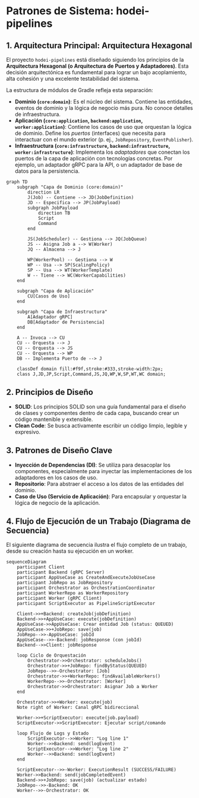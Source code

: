 # Patrones de Sistema: hodei-pipelines

## 1. Arquitectura Principal: Arquitectura Hexagonal

El proyecto `hodei-pipelines` está diseñado siguiendo los principios de la **Arquitectura Hexagonal (o Arquitectura de Puertos y Adaptadores)**. Esta decisión arquitectónica es fundamental para lograr un bajo acoplamiento, alta cohesión y una excelente testabilidad del sistema.

La estructura de módulos de Gradle refleja esta separación:

- **Dominio (`core:domain`)**: Es el núcleo del sistema. Contiene las entidades, eventos de dominio y la lógica de negocio más pura. No conoce detalles de infraestructura.
- **Aplicación (`core:application`, `backend:application`, `worker:application`)**: Contiene los casos de uso que orquestan la lógica de dominio. Define los *puertos* (interfaces) que necesita para interactuar con el mundo exterior (p. ej., `JobRepository`, `EventPublisher`).
- **Infraestructura (`core:infrastructure`, `backend:infrastructure`, `worker:infrastructure`)**: Implementa los *adaptadores* que conectan los puertos de la capa de aplicación con tecnologías concretas. Por ejemplo, un adaptador gRPC para la API, o un adaptador de base de datos para la persistencia.

```mermaid
graph TD
    subgraph "Capa de Dominio (core:domain)"
        direction LR
        J(Job) -- Contiene --> JD(JobDefinition)
        JD -- Especifica --> JP(JobPayload)
        subgraph JobPayload
            direction TB
            Script
            Command
        end

        JS(JobScheduler) -- Gestiona --> JQ(JobQueue)
        JS -- Asigna Job a --> W(Worker)
        JQ -- Almacena --> J

        WP(WorkerPool) -- Gestiona --> W
        WP -- Usa --> SP(ScalingPolicy)
        SP -- Usa --> WT(WorkerTemplate)
        W -- Tiene --> WC(WorkerCapabilities)
    end

    subgraph "Capa de Aplicación"
        CU[Casos de Uso]
    end

    subgraph "Capa de Infraestructura"
        A[Adaptador gRPC]
        DB[Adaptador de Persistencia]
    end

    A -- Invoca --> CU
    CU -- Orquesta --> J
    CU -- Orquesta --> JS
    CU -- Orquesta --> WP
    DB -- Implementa Puerto de --> J

    classDef domain fill:#f9f,stroke:#333,stroke-width:2px;
    class J,JD,JP,Script,Command,JS,JQ,WP,W,SP,WT,WC domain;
```

## 2. Principios de Diseño

- **SOLID**: Los principios SOLID son una guía fundamental para el diseño de clases y componentes dentro de cada capa, buscando crear un código mantenible y extensible.
- **Clean Code**: Se busca activamente escribir un código limpio, legible y expresivo.

## 3. Patrones de Diseño Clave

- **Inyección de Dependencias (DI)**: Se utiliza para desacoplar los componentes, especialmente para inyectar las implementaciones de los adaptadores en los casos de uso.
- **Repositorio**: Para abstraer el acceso a los datos de las entidades del dominio.
- **Caso de Uso (Servicio de Aplicación)**: Para encapsular y orquestar la lógica de negocio de la aplicación.

## 4. Flujo de Ejecución de un Trabajo (Diagrama de Secuencia)

El siguiente diagrama de secuencia ilustra el flujo completo de un trabajo, desde su creación hasta su ejecución en un worker.

```mermaid
sequenceDiagram
    participant Client
    participant Backend (gRPC Server)
    participant AppUseCase as CreateAndExecuteJobUseCase
    participant JobRepo as JobRepository
    participant Orchestrator as OrchestrationCoordinator
    participant WorkerRepo as WorkerRepository
    participant Worker (gRPC Client)
    participant ScriptExecutor as PipelineScriptExecutor

    Client->>+Backend: createJob(jobDefinition)
    Backend->>+AppUseCase: execute(jobDefinition)
    AppUseCase->>AppUseCase: Crear entidad Job (status: QUEUED)
    AppUseCase->>+JobRepo: save(job)
    JobRepo-->>-AppUseCase: jobId
    AppUseCase-->>-Backend: jobResponse (con jobId)
    Backend-->>Client: jobResponse

    loop Ciclo de Orquestación
        Orchestrator->>Orchestrator: scheduleJobs()
        Orchestrator->>+JobRepo: findByStatus(QUEUED)
        JobRepo-->>-Orchestrator: [Job]
        Orchestrator->>+WorkerRepo: findAvailableWorkers()
        WorkerRepo-->>-Orchestrator: [Worker]
        Orchestrator->>Orchestrator: Asignar Job a Worker
    end

    Orchestrator->>+Worker: execute(job)
    Note right of Worker: Canal gRPC bidireccional

    Worker->>+ScriptExecutor: execute(job.payload)
    ScriptExecutor->>ScriptExecutor: Ejecutar script/comando
    
    loop Flujo de Logs y Estado
        ScriptExecutor-->>Worker: "Log line 1"
        Worker-->>Backend: send(logEvent)
        ScriptExecutor-->>Worker: "Log line 2"
        Worker-->>Backend: send(logEvent)
    end

    ScriptExecutor-->>-Worker: ExecutionResult (SUCCESS/FAILURE)
    Worker->>Backend: send(jobCompletedEvent)
    Backend->>+JobRepo: save(job) (actualizar estado)
    JobRepo-->>-Backend: OK
    Worker-->>-Orchestrator: OK
```
